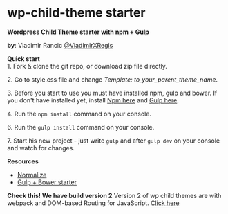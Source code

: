 # wp-child-theme starter

**Wordpress Child Theme starter with npm + Gulp**

**by**: Vladimir Rancic [@VladimirXRegis](https://twitter.com/VladimirXRegis)

**Quick start**  
1\. Fork & clone the git repo, or download zip file directly.  

2\. Go to style.css file and change *Template: to_your_parent_theme_name*.

3\. Before you start to use you must have installed npm, gulp and bower. If you don't have installed yet, install [Npm here](https://www.npmjs.com/get-npm) and [Gulp here](https://github.com/gulpjs/gulp/blob/master/docs/getting-started.md).

4\. Run the `npm install` command on your console.

6\. Run the `gulp install` command on your console.  

7\. Start his new project - just write `gulp` and after `gulp dev` on your console and watch for changes.  

**Resources**  
- [Normalize](http://necolas.github.io/normalize.css/)   
- [Gulp + Bower starter](https://github.com/Regis011/my_gulp_bower_bootstrap_starter)

**Check this! We have build version 2**
Version 2 of wp child themes are with webpack and DOM-based Routing for JavaScript. [Click here](https://github.com/Regis011/wp-child-theme-v2)
